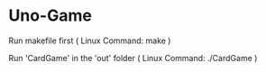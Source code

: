 # Uno-Game

 
 Run makefile first ( Linux Command: make )
 
 Run 'CardGame' in the 'out' folder ( Linux Command: ./CardGame )
